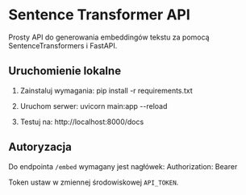 # Sentence Transformer API

Prosty API do generowania embeddingów tekstu za pomocą SentenceTransformers i FastAPI.

## Uruchomienie lokalne

1. Zainstaluj wymagania:
   pip install -r requirements.txt

2. Uruchom serwer:
   uvicorn main:app --reload

3. Testuj na:
   http://localhost:8000/docs

## Autoryzacja

Do endpointa `/embed` wymagany jest nagłówek:
Authorization: Bearer <TOKEN>

Token ustaw w zmiennej środowiskowej `API_TOKEN`.
